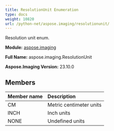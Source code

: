 ```yaml
---
title: ResolutionUnit Enumeration
type: docs
weight: 10820
url: /python-net/aspose.imaging/resolutionunit/
---
```


Resolution unit enum.

**Module:** [aspose.imaging](/imaging/python-net/aspose.imaging/)

**Full Name:** aspose.imaging.ResolutionUnit

**Aspose.Imaging Version:** 23.10.0

## **Members**
| **Member name** | **Description** |
| :- | :- |
| CM | Metric centimeter units |
| INCH | Inch units |
| NONE | Undefined units |
